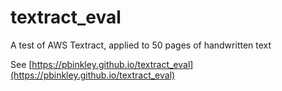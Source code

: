 # textract_eval
A test of AWS Textract, applied to 50 pages of handwritten text

See [https://pbinkley.github.io/textract_eval](https://pbinkley.github.io/textract_eval)
